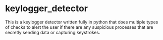 # keylogger_detector
This is a keylogger detector written fully in python that does multiple types of checks to alert the user if there are any suspicious processes that are secretly sending data or capturing keystrokes.
